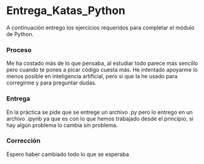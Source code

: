 # Entrega_Katas_Python

A continuación entrego los ejercicios requeridos para completar el módulo de Python. 

### Proceso

Me ha costado más de lo que pensaba, al estudiar todo parece más sencillo pero cuando te pones a picar código cuesta más. He intentado apoyarme lo menos posible en inteligencia artificial, pero si que la he usado para corregirme y para preguntar dudas.

### Entrega

En la práctica se pide que se entrege un archivo .py pero lo entrego en un archivo .ipynb ya que es con lo que hemos trabajado desde el principio, si hay algún problema lo cambia sin problema.


### Corrección

Espero haber cambiado todo lo que se esperaba